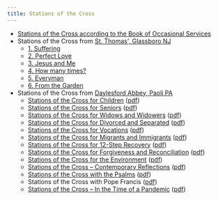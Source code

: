 ```yaml
---
title: Stations of the Cross
---
```


- [Stations of the Cross according to the Book of Occasional Services](stations-bos)
- Stations of the Cross from [St. Thomas', Glassboro NJ](https://www.stthomasglassboro.org)
    - [1. Suffering](stations-stt-1)
    - [2. Perfect Love](stations-stt-2)
    - [3. Jesus and Me](stations-stt-3)
    - [4. How many times?](stations-stt-4)
    - [5. Everyman](stations-stt-5)
    - [6. From the Garden](stations-stt-6)
- Stations of the Cross from [Daylesford Abbey, Paoli PA](https://daylesford.org/spirituality-center/stations-of-the-cross/)
    - [Stations of the Cross for Children](soc-da-children) ([pdf](https://daylesford.org/wp-content/uploads/2021/07/SOC-For-Children.pdf))
    - [Stations of the Cross for Seniors](soc-da-seniors) ([pdf](https://daylesford.org/wp-content/uploads/2021/07/SOC-For-Seniors.pdf))
    - [Stations of the Cross for Widows and Widowers](soc-da-widows) ([pdf](https://daylesford.org/wp-content/uploads/2021/07/SOC-For-Widows-and-Widowers.pdf))
    - [Stations of the Cross for Divorced and Separated](soc-da-divorce) ([pdf](https://daylesford.org/wp-content/uploads/2021/07/SOC-For-Divorced-Separated.pdf))
    - [Stations of the Cross for Vocations](soc-da-vocations) ([pdf](https://daylesford.org/wp-content/uploads/2021/07/SOC-For-Vocations.pdf))
    - [Stations of the Cross for Migrants and Immigrants](soc-da-migrants) ([pdf](https://daylesford.org/wp-content/uploads/2021/07/SOC-For-Migrants-Immigrants.pdf))
    - [Stations of the Cross for 12-Step Recovery](soc-da-recovery) ([pdf](https://daylesford.org/wp-content/uploads/2021/07/SOC-For-12-Step-Recovery.pdf))
    - [Stations of the Cross for Forgiveness and Reconciliation](soc-da-forgiveness) ([pdf](https://daylesford.org/wp-content/uploads/2021/07/SOC-For-Forgiveness-Reconciliation.pdf))
    - [Stations of the Cross for the Environment](soc-da-environment) ([pdf](https://daylesford.org/wp-content/uploads/2021/07/SOC-For-the-Enviornment.pdf))
    - [Stations of the Cross – Contemporary Reflections](soc-da-contemporary) ([pdf](https://daylesford.org/wp-content/uploads/2021/07/SOC-Contemporary-Reflections.pdf))
    - [Stations of the Cross with the Psalms](soc-da-psalms) ([pdf](https://daylesford.org/wp-content/uploads/2021/07/SOC-With-the-Psalms.pdf))
    - Stations of the Cross with Pope Francis ([pdf](https://daylesford.org/wp-content/uploads/2021/07/SOC-With-Pope-Francis.pdf))
    - [Stations of the Cross – In the Time of a Pandemic](soc-da-pandemic) ([pdf](https://daylesford.org/wp-content/uploads/2020/04/SOC-In-the-Time-of-a-Pandemic-1.pdf))

